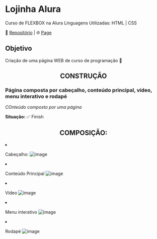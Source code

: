    #                         Lojinha Alura
 Curso de FLEXBOX na Alura
 Linguagens Utilizadas: HTML | CSS

 📃 <a href='https://github.com/Melo-Luisa/Lojinha-Alura'>Repositório</a> | 🌐 <a href='https://melo-luisa.github.io/Lojinha-Alura/'>Page</a> 
 
 <h2>Objetivo</h2>
 <p>Criação de uma página WEB de curso de programação 🥝</p>
 
 <h2 align="center">CONSTRUÇÃO</h2>
<h3>Página composta por cabeçalho, conteúdo principal, vídeo, menu interativo e rodapé</h3>
<em>COnteúdo composto por uma página</em>

<strong>Situação:</strong>
✅ Finish

<h2 align="center">COMPOSIÇÃO:</h2

- Cabeçalho:
![image](https://user-images.githubusercontent.com/97964206/206589525-775f9ea1-841f-4f56-8fb0-11edc23446e8.png)

- Conteúdo Principal
![image](https://user-images.githubusercontent.com/97964206/206589564-686a3832-b24f-4036-8f3e-226b29c56dd8.png)

- Vídeo
![image](https://user-images.githubusercontent.com/97964206/206589612-2fb7724c-64cf-481a-8fed-d6a004d21bdb.png)

- Menu interativo
![image](https://user-images.githubusercontent.com/97964206/206589671-97671d97-077f-497b-8695-c78befe24d04.png)

- Rodapé
![image](https://user-images.githubusercontent.com/97964206/206589691-e6a61e60-3fb6-4371-8268-8a27a715ba07.png)




 
